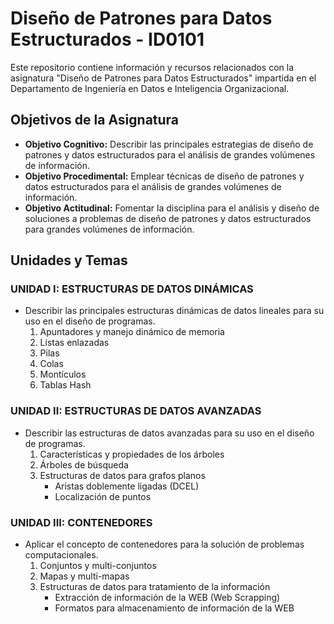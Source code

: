# Diseño de Patrones para Datos Estructurados - ID0101

Este repositorio contiene información y recursos relacionados con la asignatura "Diseño de Patrones para Datos Estructurados" impartida en el Departamento de Ingeniería en Datos e Inteligencia Organizacional.

## Objetivos de la Asignatura

- **Objetivo Cognitivo:** Describir las principales estrategias de diseño de patrones y datos estructurados para el análisis de grandes volúmenes de información.
- **Objetivo Procedimental:** Emplear técnicas de diseño de patrones y datos estructurados para el análisis de grandes volúmenes de información.
- **Objetivo Actitudinal:** Fomentar la disciplina para el análisis y diseño de soluciones a problemas de diseño de patrones y datos estructurados para grandes volúmenes de información.

## Unidades y Temas

### UNIDAD I: ESTRUCTURAS DE DATOS DINÁMICAS

- Describir las principales estructuras dinámicas de datos lineales para su uso en el diseño de programas.
  1. Apuntadores y manejo dinámico de memoria
  2. Listas enlazadas
  3. Pilas
  4. Colas
  5. Montículos
  6. Tablas Hash

### UNIDAD II: ESTRUCTURAS DE DATOS AVANZADAS

- Describir las estructuras de datos avanzadas para su uso en el diseño de programas.
  1. Características y propiedades de los árboles
  2. Árboles de búsqueda
  3. Estructuras de datos para grafos planos
     - Aristas doblemente ligadas (DCEL)
     - Localización de puntos

### UNIDAD III: CONTENEDORES

- Aplicar el concepto de contenedores para la solución de problemas computacionales.
  1. Conjuntos y multi-conjuntos
  2. Mapas y multi-mapas
  3. Estructuras de datos para tratamiento de la información
     - Extracción de información de la WEB (Web Scrapping)
     - Formatos para almacenamiento de información de la WEB
